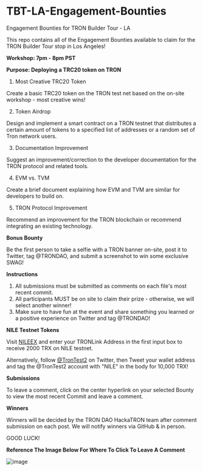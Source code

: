 # TBT-LA-Engagement-Bounties
Engagement Bounties for TRON Builder Tour - LA

This repo contains all of the Engagement Bounties available to claim for the TRON Builder Tour stop in Los Angeles!

**Workshop: 7pm - 8pm PST**

**Purpose: Deploying a TRC20 token on TRON**

1. Most Creative TRC20 Token

Create a basic TRC20 token on the TRON test net based on the on-site workshop - most creative wins!

2. Token Airdrop 

Design and implement a smart contract on a TRON testnet that distributes a certain amount of tokens to a specified list of addresses or a random set of Tron network users.

3. Documentation Improvement

Suggest an improvement/correction to the developer documentation for the TRON protocol and related tools.

4. EVM vs. TVM

Create a brief document explaining how EVM and TVM are similar for developers to build on.

5. TRON Protocol Improvement

Recommend an improvement for the TRON blockchain or recommend integrating an existing technology.

**Bonus Bounty**

Be the first person to take a selfie with a TRON banner on-site, post it to Twitter, tag @TRONDAO, and submit a screenshot to win some exclusive SWAG!

**Instructions**

1. All submissions must be submitted as comments on each file's most recent commit.
2. All participants MUST be on site to claim their prize - otherwise, we will select another winner!
3. Make sure to have fun at the event and share something you learned or a positive experience on Twitter and tag @TRONDAO!

**NILE Testnet Tokens**

Visit [NILEEX](https://nileex.io/join/getJoinPage) and enter your TRONLink Address in the first input box to receive 2000 TRX on NILE testnet.

Alternatively, follow [@TronTest2](https://twitter.com/TronTest2) on Twitter, then Tweet your wallet address and tag the @TronTest2 account with "NILE" in the body for 10,000 TRX!

**Submissions**

To leave a comment, click on the center hyperlink on your selected Bounty to view the most recent Commit and leave a comment.

**Winners**

Winners will be decided by the TRON DAO HackaTRON team after comment submission on each post. We will notify winners via GitHub & in person.

GOOD LUCK!

**Reference The Image Below For Where To Click To Leave A Comment**

![image](https://github.com/tronpartnerships/TBT-NY-Engagement-Bounties/assets/115742536/ebcac66e-cf8c-457b-a2b3-15dc2f543a27)
